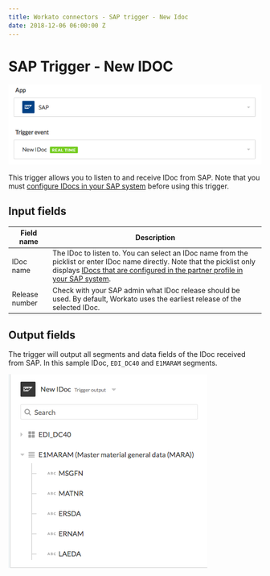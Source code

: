 ```yaml
---
title: Workato connectors - SAP trigger - New Idoc
date: 2018-12-06 06:00:00 Z
---
```


# SAP Trigger - New IDOC

![Trigger New IDoc](/assets/images/connectors/sap/trigger-new-idoc.png)

This trigger allows you to listen to and receive IDoc from SAP. Note that you must [configure IDocs in your SAP system](https://docs.workato.com/sap.html#create-partner-profile-for-workato) before using this trigger.

## Input fields
| Field name | Description |
|---|---|
| IDoc name | The IDoc to listen to. You can select an IDoc name from the picklist or enter IDoc name directly. Note that the picklist only displays [IDocs that are configured in the partner profile in your SAP system](https://docs.workato.com/sap.html#create-partner-profile-for-workato). |
| Release number | Check with your SAP admin what IDoc release should be used. By default, Workato uses the earliest release of the selected IDoc. |

## Output fields
The trigger will output all segments and data fields of the IDoc received from SAP. In this sample IDoc, `EDI_DC40` and `E1MARAM` segments.

![Trigger New IDoc output](/assets/images/connectors/sap/trigger-new-idoc-output.png)
